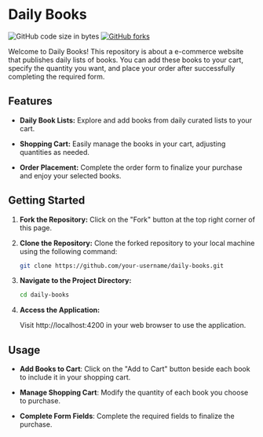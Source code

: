 # Daily Books

![GitHub code size in bytes](https://img.shields.io/github/languages/code-size/demarcoeduard/daily-books)
[![GitHub forks](https://img.shields.io/github/forks/demarcoeduard/daily-books.svg)](https://github.com/demarcoeduard/daily-books/network)


Welcome to Daily Books! This repository is about a e-commerce website that publishes daily lists of books. You can add these books to your cart, specify the quantity you want, and place your order after successfully completing the required form.

## Features

- **Daily Book Lists:** Explore and add books from daily curated lists to your cart.
  
- **Shopping Cart:** Easily manage the books in your cart, adjusting quantities as needed.

- **Order Placement:** Complete the order form to finalize your purchase and enjoy your selected books.

## Getting Started

1. **Fork the Repository:** Click on the "Fork" button at the top right corner of this page.

2. **Clone the Repository:** Clone the forked repository to your local machine using the following command:
   ```bash
   git clone https://github.com/your-username/daily-books.git
3. **Navigate to the Project Directory:**
   ```bash
   cd daily-books
4. **Access the Application:**
   
   Visit http://localhost:4200 in your web browser to use the application.

## Usage

- **Add Books to Cart**: Click on the "Add to Cart" button beside each book to include it in your shopping cart.
  
- **Manage Shopping Cart**: Modify the quantity of each book you choose to purchase.
  
- **Complete Form Fields**: Complete the required fields to finalize the purchase.
